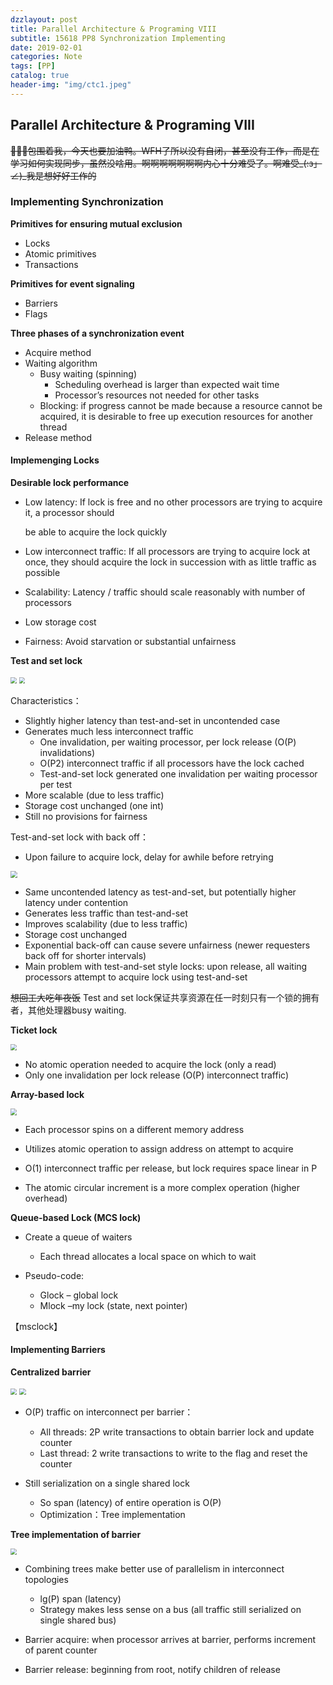 ```yaml
---
dzzlayout: post
title: Parallel Architecture & Programing VIII
subtitle: 15618 PP8 Synchronization Implementing
date: 2019-02-01
categories: Note
tags: [PP]
catalog: true
header-img: "img/ctc1.jpeg"
---
```


## Parallel Architecture & Programing VIII

<script type="text/javascript" src="http://cdn.mathjax.org/mathjax/latest/MathJax.js?config=default"></script>

~~🍋🍋🍋包围着我，今天也要加油鸭。WFH了所以没有自闭，甚至没有工作，而是在学习如何实现同步，虽然没啥用。啊啊啊啊啊啊啊内心十分难受了。啊难受\_(:з」∠)_我是想好好工作的~~

### Implementing Synchronization 

**Primitives for ensuring mutual exclusion**

* Locks
* Atomic primitives
* Transactions

**Primitives for event signaling**

* Barriers
* Flags

**Three phases of a synchronization event**

* Acquire method
* Waiting algorithm
  * Busy waiting (spinning)
    * Scheduling overhead is larger than expected wait time
    * Processor’s resources not needed for other tasks
  * Blocking: if progress cannot be made because a resource cannot be acquired, it is desirable to free up execution resources for another thread
* Release method

#### Implemenging Locks

**Desirable lock performance**

* Low latency: If lock is free and no other processors are trying to acquire it, a processor should

  be able to acquire the lock quickly

* Low interconnect traffic: If all processors are trying to acquire lock at once, they should acquire the lock in succession with as little traffic as possible
* Scalability: Latency / traffic should scale reasonably with number of processors
* Low storage cost
* Fairness: Avoid starvation or substantial unfairness

**Test and set lock**

<img src="https://raw.githubusercontent.com/YijiaJin/Plot/master/testandset.png" style="zoom:60%">

<img src="https://raw.githubusercontent.com/YijiaJin/Plot/master/testandset1.png" style="zoom:62%">

Characteristics：

*  Slightly higher latency than test-and-set in uncontended case
* Generates much less interconnect traffic
  * One invalidation, per waiting processor, per lock release (O(P) invalidations)
  * O(P2) interconnect traffic if all processors have the lock cached
  * Test-and-set lock generated one invalidation per waiting processor per test
* More scalable (due to less traffic)
* Storage cost unchanged (one int)
* Still no provisions for fairness

Test-and-set lock with back off：

* Upon failure to acquire lock, delay for awhile before retrying

<img src="https://raw.githubusercontent.com/YijiaJin/Plot/master/testandset2.png" style="zoom:68%">

* Same uncontended latency as test-and-set, but potentially higher latency under contention
* Generates less traffic than test-and-set
* Improves scalability (due to less traffic)
* Storage cost unchanged
* Exponential back-off can cause severe unfairness (newer requesters back off for shorter intervals)
* Main problem with test-and-set style locks: upon release, all waiting processors attempt to acquire lock using test-and-set

~~想回工大吃年夜饭~~ Test and set lock保证共享资源在任一时刻只有一个锁的拥有者，其他处理器busy waiting. 

**Ticket lock**

<img src="https://raw.githubusercontent.com/YijiaJin/Plot/master/ticketlock.png" style="zoom:65%">

* No atomic operation needed to acquire the lock (only a read)
* Only one invalidation per lock release (O(P) interconnect traffic)

**Array-based lock**

<img src="https://raw.githubusercontent.com/YijiaJin/Plot/master/arraybaselock.png" style="zoom:65%">

* Each processor spins on a different memory address 
* Utilizes atomic operation to assign address on attempt to acquire

* O(1) interconnect traffic per release, but lock requires space linear in P
* The atomic circular increment is a more complex operation (higher overhead)

 **Queue-based Lock (MCS lock)**

* Create a queue of waiters
  * Each thread allocates a local space on which to wait

* Pseudo-code:
  * Glock – global lock
  * Mlock –my lock (state, next pointer)

【msclock】

#### Implementing Barriers

**Centralized barrier**

<img src="https://raw.githubusercontent.com/YijiaJin/Plot/master/centralbarrier.png" style="zoom:65%">

<img src="https://raw.githubusercontent.com/YijiaJin/Plot/master/centralbarrier1.png" style="zoom:65%">

* O(P) traffic on interconnect per barrier：
  * All threads: 2P write transactions to obtain barrier lock and update counter
  * Last thread: 2 write transactions to write to the flag and reset the counter

* Still serialization on a single shared lock
  * So span (latency) of entire operation is O(P)
  * Optimization：Tree implementation

**Tree implementation of barrier**

<img src="https://raw.githubusercontent.com/YijiaJin/Plot/master/treebarrier.png" style="zoom:65%">

* Combining trees make better use of parallelism in interconnect topologies
  * lg(P) span (latency)
  * Strategy makes less sense on a bus (all traffic still serialized on single shared bus)

* Barrier acquire: when processor arrives at barrier, performs increment of parent counter
* Barrier release: beginning from root, notify children of release

